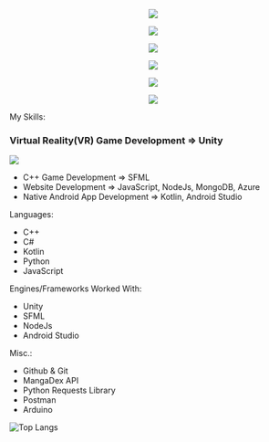 
[//]: # (github: https://github.com/tandpfun/skill-icons)

<p align="center">
  <a href="https://skillicons.dev">
    <img src="https://skillicons.dev/icons?i=cpp,visualstudio" />
  </a>
</p>

<p align="center">
  <a href="https://skillicons.dev">
    <img src="https://skillicons.dev/icons?i=py,vscode" />
  </a>
</p>

<p align="center">
  <a href="https://skillicons.dev">
    <img src="https://skillicons.dev/icons?i=cs,unity" />
  </a>
</p>

<p align="center">
  <a href="https://skillicons.dev">
    <img src="https://skillicons.dev/icons?i=kotlin,androidstudio" />
  </a>
</p>

<p align="center">
  <a href="https://skillicons.dev">
    <img src="https://skillicons.dev/icons?i=js,nodejs,mongodb,azure,postman" />
  </a>
</p>

<p align="center">
  <a href="https://skillicons.dev">
    <img src="https://skillicons.dev/icons?i=arduino,bash,powershell" />
  </a>
</p>

My Skills:
### Virtual Reality(VR) Game Development => Unity
<img src="https://skillicons.dev/icons?i=cs,unity" />

- C++ Game Development => SFML
- Website Development => JavaScript, NodeJs, MongoDB, Azure
- Native Android App Development => Kotlin, Android Studio

Languages:
- C++
- C#
- Kotlin
- Python
- JavaScript

Engines/Frameworks Worked With:
- Unity
- SFML
- NodeJs
- Android Studio

Misc.:
- Github & Git
- MangaDex API
- Python Requests Library
- Postman
- Arduino

![Top Langs](https://github-readme-stats.vercel.app/api/top-langs/?username=klimalima&layout=compact)
